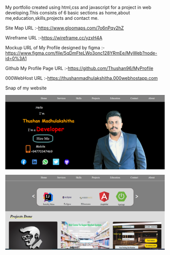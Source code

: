 My portfolio created using html,css and javascript for a project in web developing.This consists of 6 basic sections as home,about me,education,skills,projects and contact me.

Site Map URL :-https://www.gloomaps.com/7o6nPqy2hZ

Wireframe URL :-https://wireframe.cc/yzxH4A

Mockup URL of My Profile designed by figma :-https://www.figma.com/file/5qDmFteLWo3onc128YRmEe/MyWeb?node-id=0%3A1

Github My Profile Page URL :-https://github.com/Thushan96/MyProfile

000WebHost URL :-https://thushanmadhulakshitha.000webhostapp.com


Snap of  my website

![](assets/images/ss1.png)

![](assets/images/ss2.png)